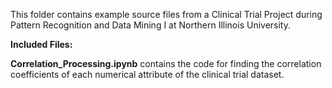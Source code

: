 This folder contains example source files from a Clinical Trial Project during Pattern Recognition and Data Mining I at Northern Illinois University.
<p><b>Included Files:</b></p>
<p><b>Correlation_Processing.ipynb</b> contains the code for finding the correlation coefficients of each numerical attribute of the clinical trial dataset.</p>


